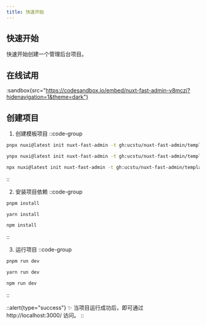 ```yaml
---
title: 快速开始
---
```


## 快速开始
快速开始创建一个管理后台项目。

## 在线试用

:sandbox{src="https://codesandbox.io/embed/nuxt-fast-admin-v8mczj?hidenavigation=1&theme=dark"}

## 创建项目

1. 创建模板项目
::code-group
  ```bash [Pnpm]
  pnpx nuxi@latest init nuxt-fast-admin -t gh:ucstu/nuxt-fast-admin/template#master
  ```
  ```bash [Yarn]
  ynpx nuxi@latest init nuxt-fast-admin -t gh:ucstu/nuxt-fast-admin/template#master
  ```
  ```bash [NPM]
  npx nuxi@latest init nuxt-fast-admin -t gh:ucstu/nuxt-fast-admin/template#master
  ```
::

2. 安装项目依赖
::code-group
  ```bash [Pnpm]
  pnpm install
  ```
  ```bash [Yarn]
  yarn install
  ```
  ```bash [NPM]
  npm install
  ```
::

3. 运行项目
::code-group
  ```bash [Pnpm]
  pnpm run dev
  ```
  ```bash [Yarn]
  yarn run dev
  ```
  ```bash [NPM]
  npm run dev
  ```
::

::alert{type="success"}
✨ 当项目运行成功后，即可通过 http://localhost:3000/ 访问。
::

